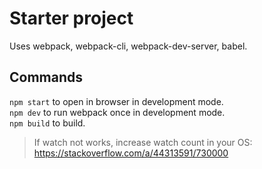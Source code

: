 # Starter project  
Uses webpack, webpack-cli, webpack-dev-server, babel.  

## Commands  
`npm start` to open in browser in development mode.  
`npm dev` to run webpack once in development mode.  
`npm build` to build.

> If watch not works, increase watch count in your OS:  
> https://stackoverflow.com/a/44313591/730000

